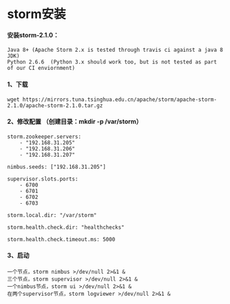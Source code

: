 # storm安装
#### 安装storm-2.1.0：
    Java 8+ (Apache Storm 2.x is tested through travis ci against a java 8 JDK)
    Python 2.6.6  (Python 3.x should work too, but is not tested as part of our CI enviornment)
    
#### 1、下载
    wget https://mirrors.tuna.tsinghua.edu.cn/apache/storm/apache-storm-2.1.0/apache-storm-2.1.0.tar.gz

#### 2、修改配置 （创建目录：mkdir -p /var/storm）
    storm.zookeeper.servers:
    	- "192.168.31.205"
    	- "192.168.31.206"
    	- "192.168.31.207"
    
    nimbus.seeds: ["192.168.31.205"]
    
    supervisor.slots.ports:
        - 6700
        - 6701
        - 6702
        - 6703
    
    storm.local.dir: "/var/storm"
    
    storm.health.check.dir: "healthchecks"
    
    storm.health.check.timeout.ms: 5000
  

#### 3、启动
    一个节点，storm nimbus >/dev/null 2>&1 &
    三个节点，storm supervisor >/dev/null 2>&1 &
    一个nimbus节点，storm ui >/dev/null 2>&1 &
    在两个supervisor节点，storm logviewer >/dev/null 2>&1 &
    
